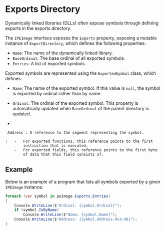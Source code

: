 # Exports Directory

Dynamically linked libraries (DLLs) often expose symbols through
defining exports in the exports directory.

The `IPEImage` interface exposes the `Exports` property, exposing a
mutable instance of `ExportDirectory`, which defines the following properties:

-   `Name`: The name of the dynamically linked library.
-   `BaseOrdinal`: The base ordinal of all exported symbols.
-   `Entries`: A list of exported symbols.

Exported symbols are represented using the `ExportedSymbol` class, which
defines:

-   `Name`: The name of the exported symbol. If this value is `null`,
    the symbol is exported by ordinal rather than by name.

-   `Ordinal`: The ordinal of the exported symbol. This property is
    automatically updated when `BaseOrdinal` of the parent directory is
    updated.

-   

    `Address`: A reference to the segment representing the symbol.

    :   -   For exported functions, this reference points to the first
            instruction that is executed.
        -   For exported fields, this reference points to the first byte
            of data that this field consists of.

## Example

Below is an example of a program that lists all symbols exported by a
given `IPEImage` instance:

``` csharp
foreach (var symbol in peImage.Exports.Entries)
{
    Console.WriteLine($"Ordinal: {symbol.Ordinal}");
    if (symbol.IsByName) 
        Console.WriteLine($"Name: {symbol.Name}");
    Console.WriteLine($"Address: {symbol.Address.Rva:X8}");
}
```
